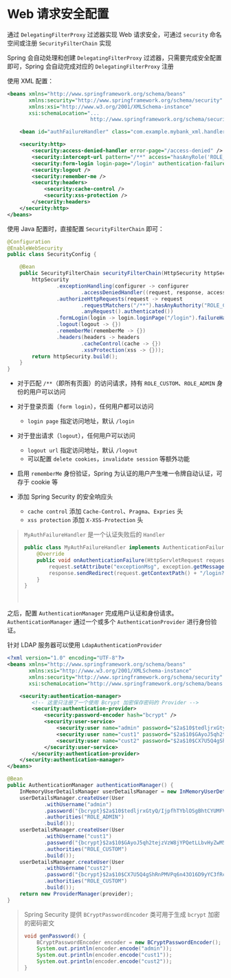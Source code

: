 # Web 请求安全配置

通过 `DelegatingFilterProxy` 过滤器实现 Web 请求安全，可通过 `security` 命名空间或注册 `SecurityFilterChain` 实现

Spring 会自动处理和创建 `DelegatingFilterProxy` 过滤器，只需要完成安全配置即可，Spring 会自动完成对应的 `DelegatingFilterProxy` 注册

使用 XML 配置：

```xml
<beans xmlns="http://www.springframework.org/schema/beans"
       xmlns:security="http://www.springframework.org/schema/security"
       xmlns:xsi="http://www.w3.org/2001/XMLSchema-instance"
       xsi:schemaLocation="...
                           http://www.springframework.org/schema/security http://www.springframework.org/schema/security/spring-security.xsd">

    <bean id="authFailureHandler" class="com.example.mybank_xml.handler.MyAuthFailureHandler" />

    <security:http>
        <security:access-denied-handler error-page="/access-denied" />
        <security:intercept-url pattern="/**" access="hasAnyRole('ROLE_CUSTOMER', 'ROLE_ADMIN')"/>
        <security:form-login login-page="/login" authentication-failure-handler-ref="authFailureHandler" />
        <security:logout />
        <security:remember-me />
        <security:headers>
            <security:cache-control />
            <security:xss-protection />
        </security:headers>
    </security:http>
</beans>
```

使用 Java 配置时，直接配置 `SecurityFilterChain` 即可：

```java
@Configuration
@EnableWebSecurity
public class SecurityConfig {

    @Bean
    public SecurityFilterChain securityFilterChain(HttpSecurity httpSecurity) throws Exception {
        httpSecurity
                .exceptionHandling(configurer -> configurer
                        .accessDeniedHandler((request, response, accessDeniedException) -> response.sendRedirect("/access-denied")))
                .authorizeHttpRequests(request -> request
                        .requestMatchers("/**").hasAnyAuthority("ROLE_CUSTOM", "ROLE_ADMIN")
                        .anyRequest().authenticated())
                .formLogin(login -> login.loginPage("/login").failureHandler(new MyAuthFailureHandler()))
                .logout(logout -> {})
                .rememberMe(rememberMe -> {})
                .headers(headers -> headers
                        .cacheControl(cache -> {})
                        .xssProtection(xss -> {}));
        return httpSecurity.build();
    }
}
```

* 对于匹配 `/**`（即所有页面）的访问请求，持有 `ROLE_CUSTOM`、`ROLE_ADMIN` 身份的用户可以访问
* 对于登录页面（`form login`），任何用户都可以访问

  * `login page` 指定访问地址，默认 `/login`
* 对于登出请求（`logout`），任何用户可以访问

  * `logout url` 指定访问地址，默认 `/logout`
  * 可以配置 `delete cookies`，`invalidate session` 等额外功能
* 启用 `rememberMe` 身份验证，Spring 为认证的用户产生唯一令牌自动认证，可存于 cookie 等
* 添加 Spring Security 的安全响应头

  * `cache control` 添加 `Cache-Control`、`Pragma`、`Expries` 头
  * `xss protection` 添加 `X-XSS-Protection` 头

> `MyAuthFailureHandler` 是一个认证失败后的 `Handler`
>
> ```java
> public class MyAuthFailureHandler implements AuthenticationFailureHandler {
>     @Override
>     public void onAuthenticationFailure(HttpServletRequest request, HttpServletResponse response, AuthenticationException exception) throws IOException, ServletException {
>         request.setAttribute("exceptionMsg", exception.getMessage());
>         response.sendRedirect(request.getContextPath() + "/login?exceptionMsg=" + exception.getMessage());
>     }
> }
> ```
>
> ‍

之后，配置 `AuthenticationManager` 完成用户认证和身份请求。`AuthenticationManager` 通过一个或多个 `AuthenticationProvider` 进行身份验证。

针对 LDAP 服务器可以使用 `LdapAuthenticationProvider`

```xml
<?xml version="1.0" encoding="UTF-8"?>
<beans xmlns="http://www.springframework.org/schema/beans"
       xmlns:xsi="http://www.w3.org/2001/XMLSchema-instance"
       xmlns:security="http://www.springframework.org/schema/security"
       xsi:schemaLocation="http://www.springframework.org/schema/beans http://www.springframework.org/schema/beans/spring-beans.xsd http://www.springframework.org/schema/security https://www.springframework.org/schema/security/spring-security.xsd">

    <security:authentication-manager>
        <!-- 这里只注册了一个使用 Bcrypt 加密保存密码的 Provider -->
        <security:authentication-provider>
            <security:password-encoder hash="bcrypt" />
            <security:user-service>
                <security:user name="admin" password="$2a$10$tedljrxGtyQ/IjpfhTYblOSgBhtCYUMFVoWBdhzCtsGWxwxR2aCZu" authorities="ROLE_ADMIN" />
                <security:user name="cust1" password="$2a$10$GAyoJ5qh2tejzVzW8jYPQetLLbvHyZwM5WprAzk4Uthh.LqhSIW9G" authorities="ROLE_CUSTOMER" />
                <security:user name="cust2" password="$2a$10$CX7U5Q4gShRnPMVPq6n43O16D9yYC3fRc6BeuRW5mNqGj6aN596ai" authorities="ROLE_CUSTOMER" />
            </security:user-service>
        </security:authentication-provider>
    </security:authentication-manager>
</beans>
```

```java
@Bean
public AuthenticationManager authenticationManager() {
    InMemoryUserDetailsManager userDetailsManager = new InMemoryUserDetailsManager();
    userDetailsManager.createUser(User
            .withUsername("admin")
            .password("{bcrypt}$2a$10$tedljrxGtyQ/IjpfhTYblOSgBhtCYUMFVoWBdhzCtsGWxwxR2aCZu")
            .authorities("ROLE_ADMIN")
            .build());
    userDetailsManager.createUser(User
            .withUsername("cust1")
            .password("{bcrypt}$2a$10$GAyoJ5qh2tejzVzW8jYPQetLLbvHyZwM5WprAzk4Uthh.LqhSIW9G")
            .authorities("ROLE_CUSTOM")
            .build());
    userDetailsManager.createUser(User
            .withUsername("cust2")
            .password("{bcrypt}$2a$10$CX7U5Q4gShRnPMVPq6n43O16D9yYC3fRc6BeuRW5mNqGj6aN596ai")
            .authorities("ROLE_CUSTOM")
            .build());
    return new ProviderManager(provider);
}
```

> Spring Security 提供 `BCryptPasswordEncoder` 类可用于生成 `bcrypt` 加密的密码密文
>
> ```java
> void genPassword() {
>     BCryptPasswordEncoder encoder = new BCryptPasswordEncoder();
>     System.out.println(encoder.encode("admin"));
>     System.out.println(encoder.encode("cust1"));
>     System.out.println(encoder.encode("cust2"));
> }
> ```
